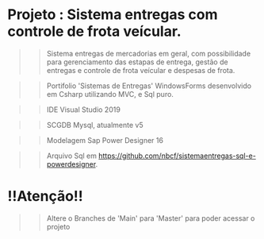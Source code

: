 # Projeto : Sistema entregas com controle de frota veícular.
>>Sistema entregas de mercadorias em geral, com possibilidade para gerenciamento das estapas de entrega, gestão de entregas e controle de frota veícular e despesas de frota. 

>>Portifolio 'Sistemas de Entregas' WindowsForms desenvolvido em Csharp utilizando MVC, e Sql puro.

>> IDE Visual Studio 2019

>> SCGDB Mysql, atualmente v5

>> Modelagem Sap Power Designer 16

>> Arquivo Sql em https://github.com/nbcf/sistemaentregas-sql-e-powerdesigner.

# !!Atenção!!
>> Altere o Branches  de 'Main' para 'Master' para poder acessar o projeto


